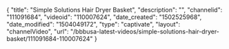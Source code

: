 {
    "title": "Simple Solutions Hair Dryer Basket",
    "description": "",
    "channelid": "111091684",
    "videoid": "110007624",
    "date_created": "1502525968",
    "date_modified": "1504049172",
    "type": "captivate",
    "layout": "channelVideo",
    "url": "\/bbbusa-latest-videos\/simple-solutions-hair-dryer-basket\/111091684-110007624"
}